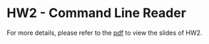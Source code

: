 # HW2 - Command Line Reader

For more details, please refer to the [pdf](https://github.com/kkeen699/NTU-DSnP2017/blob/master/hw2/Homework_2.pdf) to view the slides of HW2.